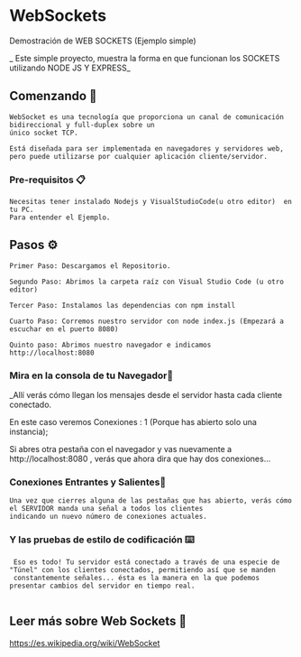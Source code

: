 # WebSockets
Demostración de WEB SOCKETS (Ejemplo simple)
  
_ Este simple proyecto, muestra la forma en que funcionan los SOCKETS utilizando NODE JS Y EXPRESS_

## Comenzando 🚀
 ```
 WebSocket es una tecnología que proporciona un canal de comunicación bidireccional y full-duplex sobre un
 único socket TCP.
 
 Está diseñada para ser implementada en navegadores y servidores web, 
 pero puede utilizarse por cualquier aplicación cliente/servidor.
 ```
### Pre-requisitos 📋

```
Necesitas tener instalado Nodejs y VisualStudioCode(u otro editor)  en tu PC.
Para entender el Ejemplo.
```
 
## Pasos ⚙️

```
Primer Paso: Descargamos el Repositorio.

Segundo Paso: Abrimos la carpeta raíz con Visual Studio Code (u otro editor)

Tercer Paso: Instalamos las dependencias con npm install

Cuarto Paso: Corremos nuestro servidor con node index.js (Empezará a escuchar en el puerto 8080)

Quinto paso: Abrimos nuestro navegador e indicamos http://localhost:8080 

```

### Mira en la consola de tu Navegador🔩

_Allí verás cómo llegan los mensajes desde el servidor hasta cada cliente conectado.

En este caso veremos Conexiones : 1 (Porque has abierto solo una instancia);

Si abres otra pestaña con el navegador y vas nuevamente a http://localhost:8080 , verás que ahora dira que hay 
dos conexiones... 

### Conexiones Entrantes y Salientes🔩
```
Una vez que cierres alguna de las pestañas que has abierto, verás cómo el SERVIDOR manda una señal a todos los clientes
indicando un nuevo número de conexiones actuales. 
```

### Y las pruebas de estilo de codificación ⌨️

 

```
 Eso es todo! Tu servidor está conectado a través de una especie de "Túnel" con los clientes conectados, permitiendo así que se manden
 constantemente señales... ésta es la manera en la que podemos presentar cambios del servidor en tiempo real.
 
```
 
## Leer más sobre Web Sockets 📖
https://es.wikipedia.org/wiki/WebSocket
 
 
